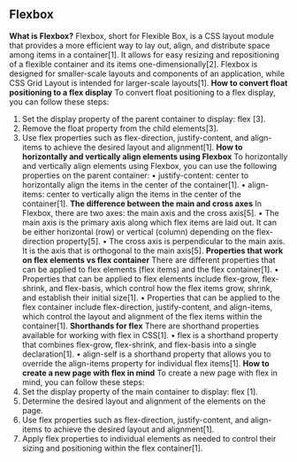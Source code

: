 ## Flexbox

**What is Flexbox?**
Flexbox, short for Flexible Box, is a CSS layout module that provides a more efficient way to lay out, align, and distribute space among items in a container[1]. It allows for easy resizing and repositioning of a flexible container and its items one-dimensionally[2]. Flexbox is designed for smaller-scale layouts and components of an application, while CSS Grid Layout is intended for larger-scale layouts[1].
**How to convert float positioning to a flex display**
To convert float positioning to a flex display, you can follow these steps:

1. Set the display property of the parent container to display: flex [3].
2. Remove the float property from the child elements[3].
3. Use flex properties such as flex-direction, justify-content, and align-items to achieve the desired layout and alignment[1].
   **How to horizontally and vertically align elements using Flexbox**
   To horizontally and vertically align elements using Flexbox, you can use the following properties on the parent container:
   • justify-content: center to horizontally align the items in the center of the container[1].
   • align-items: center to vertically align the items in the center of the container[1].
   **The difference between the main and cross axes**
   In Flexbox, there are two axes: the main axis and the cross axis[5].
   • The main axis is the primary axis along which flex items are laid out. It can be either horizontal (row) or vertical (column) depending on the flex-direction property[5].
   • The cross axis is perpendicular to the main axis. It is the axis that is orthogonal to the main axis[5].
   **Properties that work on flex elements vs flex container**
   There are different properties that can be applied to flex elements (flex items) and the flex container[1].
   • Properties that can be applied to flex elements include flex-grow, flex-shrink, and flex-basis, which control how the flex items grow, shrink, and establish their initial size[1].
   • Properties that can be applied to the flex container include flex-direction, justify-content, and align-items, which control the layout and alignment of the flex items within the container[1].
   **Shorthands for flex**
   There are shorthand properties available for working with flex in CSS[1].
   • flex is a shorthand property that combines flex-grow, flex-shrink, and flex-basis into a single declaration[1].
   • align-self is a shorthand property that allows you to override the align-items property for individual flex items[1].
   **How to create a new page with flex in mind**
   To create a new page with flex in mind, you can follow these steps:
4. Set the display property of the main container to display: flex [1].
5. Determine the desired layout and alignment of the elements on the page.
6. Use flex properties such as flex-direction, justify-content, and align-items to achieve the desired layout and alignment[1].
7. Apply flex properties to individual elements as needed to control their sizing and positioning within the flex container[1].
